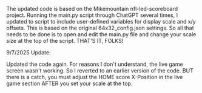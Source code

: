 The updated code is based on the Mikemountain nfl-led-scoreboard project. Running the main.py script through ChatGPT several times, I updated to script to include user-defined variables for display scale and x/y offsets. This is based on the original 64x32_config.json settings. So all that needs to be done is to open and edit the main.py file and change your scale size at the top of the script. THAT'S IT, FOLKS!


9/7/2025 Update:

Updated the code again. For reasons I don't understand, the live game screen wasn't working. So I reverted to an earlier version of the code. BUT there is a catch, you must adjust the HOME score X-Position in the live game section AFTER you set your scale at the top.
